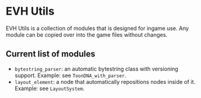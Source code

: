 # EVH Utils

EVH Utils is a collection of modules that is designed for ingame use. Any module can be copied over into the game
files without changes.

## Current list of modules

* `bytestring_parser`: an automatic bytestring class with versioning support. Example: see `ToonDNA_with_parser`.
* `layout_element`: a node that automatically repositions nodes inside of it. Example: see `LayoutSystem`.
